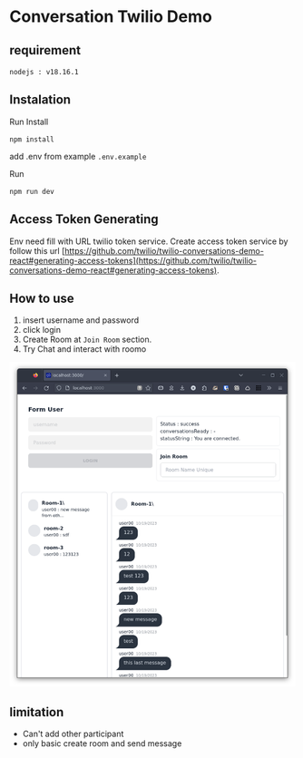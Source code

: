 # Conversation Twilio Demo

## requirement 
```
nodejs : v18.16.1
```

## Instalation

Run Install
```
npm install
```

add .env from example `.env.example`

Run
```
npm run dev
```

## Access Token Generating

Env need fill with URL twilio token service. Create access token service by follow this url [https://github.com/twilio/twilio-conversations-demo-react#generating-access-tokens](https://github.com/twilio/twilio-conversations-demo-react#generating-access-tokens).

## How to use

1. insert username and password
2. click login
3. Create Room at `Join Room` section.
4. Try Chat and interact with roomo

![Screenshot full](image-ss-1.png)

## limitation

- Can't add other participant
- only basic create room and send message
